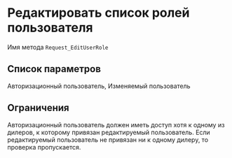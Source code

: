 # Редактировать список ролей пользователя

Имя метода `Request_EditUserRole`

## Список параметров

Авторизационный пользователь, Изменяемый пользователь

## Ограничения
Авторизационный пользователь должен иметь доступ хотя к одному из дилеров, к которому привязан редактируемый пользователь. Если редактируемый пользователь не привязан ни к одному дилеру, то проверка пропускается.

